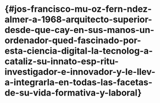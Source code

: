 #  {#jos-francisco-mu-oz-fern-ndez-almer-a-1968-arquitecto-superior-desde-que-cay-en-sus-manos-un-ordenador-qued-fascinado-por-esta-ciencia-digital-la-tecnolog-a-cataliz-su-innato-esp-ritu-investigador-e-innovador-y-le-llev-a-integrarla-en-todas-las-facetas-de-su-vida-formativa-y-laboral}